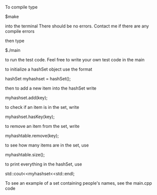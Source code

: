 To compile type

$make

into the terminal
There should be no errors. Contact me if there are any compile errors

then type

$./main

to run the test code. Feel free to write your own test code in the main

to initialize a hashSet object use the format

hashSet<K> myhashset = hashSet<K>();

then to add a new item into the hashSet write

myhashset.add(key);

to check if an item is in the set, write

myhashset.hasKey(key);

to remove an item from the set, write

myhashtable.remove(key);

to see how many items are in the set, use

myhashtable.size();

to print everything in the hashSet, use

std::cout<<myhashset<<std::endl;

To see an example of a set containing people's names, see the main.cpp code
